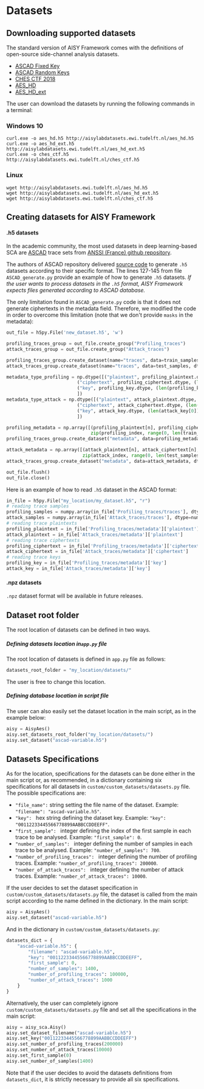 # Datasets

## Downloading supported datasets

The standard version of AISY Framework comes with the definitions of open-source side-channel analysis datasets.

- [ASCAD Fixed Key](https://github.com/ANSSI-FR/ASCAD/tree/master/ATMEGA_AES_v1/ATM_AES_v1_fixed_key)  
- [ASCAD Random Keys](https://github.com/ANSSI-FR/ASCAD/tree/master/ATMEGA_AES_v1/ATM_AES_v1_variable_key)
- [CHES CTF 2018](http://aisylabdatasets.ewi.tudelft.nl/)
- [AES_HD](http://aisylabdatasets.ewi.tudelft.nl/)
- [AES_HD_ext](http://aisylabdatasets.ewi.tudelft.nl/)

The user can download the datasets by running the following commands in a terminal:

### Windows 10
```
curl.exe -o aes_hd.h5 http://aisylabdatasets.ewi.tudelft.nl/aes_hd.h5
curl.exe -o aes_hd_ext.h5 http://aisylabdatasets.ewi.tudelft.nl/aes_hd_ext.h5
curl.exe -o ches_ctf.h5 http://aisylabdatasets.ewi.tudelft.nl/ches_ctf.h5
```

### Linux
```
wget http://aisylabdatasets.ewi.tudelft.nl/aes_hd.h5
wget http://aisylabdatasets.ewi.tudelft.nl/aes_hd_ext.h5
wget http://aisylabdatasets.ewi.tudelft.nl/ches_ctf.h5
```

## Creating datasets for AISY Framework

#### .h5 datasets

In the academic community, the most used datasets in deep learning-based SCA are [ASCAD](https://github.com/ANSSI-FR/ASCAD) trace sets from 
[ANSSI (France) github repository](https://github.com/ANSSI-FR). 

The authors of ASCAD repository delivered [source code](https://github.com/ANSSI-FR/ASCAD/blob/master/ASCAD_generate.py)
to generate ```.h5``` datasets according to their specific format. The lines 127-145 from file ```ASCAD_generate.py``` provide an example of 
how to generate ```.h5``` datasets. 
*If the user wants to process datasets in the ```.h5``` format, AISY Framework expects files generated according to ASCAD database.*

The only limitation found in ```ASCAD_generate.py``` code is that it does not generate ciphertexts in the metadata field. Therefore, we 
modified the code in order to overcome this limitation (note that we don't provide ```masks``` in the metadata):

```python
out_file = h5py.File('new_dataset.h5', 'w')

profiling_traces_group = out_file.create_group("Profiling_traces")
attack_traces_group = out_file.create_group("Attack_traces")

profiling_traces_group.create_dataset(name="traces", data=train_samples, dtype=train_samples.dtype)
attack_traces_group.create_dataset(name="traces", data=test_samples, dtype=test_samples.dtype)

metadata_type_profiling = np.dtype([("plaintext", profiling_plaintext.dtype, (len(profiling_plaintext[0]),)),
                          ("ciphertext", profiling_ciphertext.dtype, (len(profiling_ciphertext[0]),)),
                          ("key", profiling_key.dtype, (len(profiling_key[0]),))
                          ])
metadata_type_attack = np.dtype([("plaintext", attack_plaintext.dtype, (len(attack_plaintext[0]),)),
                          ("ciphertext", attack_ciphertext.dtype, (len(attack_ciphertext[0]),)),
                          ("key", attack_key.dtype, (len(attack_key[0]),))
                          ])

profiling_metadata = np.array([(profiling_plaintext[n], profiling_ciphertext[n], profiling_key[n]) for n, k in
                               zip(profiling_index, range(0, len(train_samples)))], dtype=metadata_type_profiling)
profiling_traces_group.create_dataset("metadata", data=profiling_metadata, dtype=metadata_type_profiling)

attack_metadata = np.array([(attack_plaintext[n], attack_ciphertext[n], attack_key[n]) for n, k in
                            zip(attack_index, range(0, len(test_samples)))], dtype=metadata_type_attack)
attack_traces_group.create_dataset("metadata", data=attack_metadata, dtype=metadata_type_attack)

out_file.flush()
out_file.close()
```
 
Here is an example of how to read ```.h5``` dataset in the ASCAD format:

```python
in_file = h5py.File("my_location/my_dataset.h5", "r")
# reading trace samples
profiling_samples = numpy.array(in_file['Profiling_traces/traces'], dtype=numpy.float64)
attack_samples = numpy.array(in_file['Attack_traces/traces'], dtype=numpy.float64)
# reading trace plaintexts
profiling_plaintext = in_file['Profiling_traces/metadata']['plaintext']
attack_plaintext = in_file['Attack_traces/metadata']['plaintext']
# reading trace ciphertexts
profiling_ciphertext = in_file['Profiling_traces/metadata']['ciphertext']
attack_ciphertext = in_file['Attack_traces/metadata']['ciphertext']
# reading trace keys
profiling_key = in_file['Profiling_traces/metadata']['key']
attack_key = in_file['Attack_traces/metadata']['key']
```

#### .npz datasets

```.npz``` dataset format will be available in future releases.

## Dataset root folder

The root location of datasets can be defined in two ways.

##### Defining datasets location in```app.py``` file

The root location of datasets is defined in ```app.py``` file as follows:

```python
datasets_root_folder = "my_location/datasets/"
```

The user is free to change this location.

##### Defining database location in script file 

The user can also easily set the dataset location in the main script, as in the example below:

```python
aisy = AisyAes()
aisy.set_datasets_root_folder("my_location/datasets/")
aisy.set_dataset("ascad-variable.h5")
```
    
## Datasets Specifications

As for the location, specifications for the datasets can be done either in the main script or, as recommended, in a dictionary containing 
six specifications for all datasets in ```custom/custom_datasets/datasets.py``` file. The possible specifications are:

- ```"file_name":``` string setting the file name of the dataset. Example: ```"filename": "ascad-variable.h5"```. 
- ```"key": ``` hex string defining the dataset key. Example: ```"key": "00112233445566778899AABBCCDDEEFF"```.
- ```"first_sample": ``` integer defining the index of the first sample in each trace to be analysed. Example: ```"first_sample": 0```. 
- ```"number_of_samples": ``` integer defining the number of samples in each trace to be analysed. Example: ```"number_of_samples": 700```.
- ```"number_of_profiling_traces": ``` integer defining the number of profiling traces. Example: ```"number_of_profiling_traces": 200000```. 
- ```"number_of_attack_traces": ``` integer defining the number of attack traces. Example: ```"number_of_attack_traces": 10000```. 

If the user decides to set the dataset specification in ```custom/custom_datasets/datasets.py``` file, the dataset is called from the main 
script according to the name defined in the dictionary. In the main script:

```python
aisy = AisyAes()
aisy.set_dataset("ascad-variable.h5")
```

And in the dictionary in ```custom/custom_datasets/datasets.py```:

```python
datasets_dict = {
    "ascad-variable.h5": {
        "filename": "ascad-variable.h5",
        "key": "00112233445566778899AABBCCDDEEFF",
        "first_sample": 0,
        "number_of_samples": 1400,
        "number_of_profiling_traces": 100000,
        "number_of_attack_traces": 1000
    }
}
```

Alternatively, the user can completely ignore ```custom/custom_datasets/datasets.py``` file and set all the specifications in the main script:

```python
aisy = aisy_sca.Aisy()
aisy.set_dataset_filename("ascad-variable.h5")
aisy.set_key("00112233445566778899AABBCCDDEEFF")
aisy.set_number_of_profiling_traces(200000)
aisy.set_number_of_attack_traces(10000)
aisy.set_first_sample(0)
aisy.set_number_of_samples(1400)
```

Note that if the user decides to avoid the datasets definitions from ```datasets_dict```, it is strictly necessary to provide all six specifications.
  